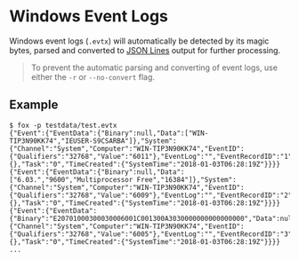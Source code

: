 # Windows Event Logs
Windows event logs (`.evtx`) will automatically be detected by its magic bytes, parsed and converted to [JSON Lines](https://jsonlines.org/) output for further processing.

> To prevent the automatic parsing and converting of event logs, use either the `-r` or `--no-convert` flag. 

## Example
```console
$ fox -p testdata/test.evtx
{"Event":{"EventData":{"Binary":null,"Data":["WIN-TIP3N90KK74","IEUSER-S9CSARBA"]},"System":{"Channel":"System","Computer":"WIN-TIP3N90KK74","EventID":{"Qualifiers":"32768","Value":"6011"},"EventLog":"","EventRecordID":"1","Keywords":"0x80000000000000","Level":"4","Security":{},"Task":"0","TimeCreated":{"SystemTime":"2018-01-03T06:28:19Z"}}}}
{"Event":{"EventData":{"Binary":null,"Data":["6.03.","9600","Multiprocessor Free","16384"]},"System":{"Channel":"System","Computer":"WIN-TIP3N90KK74","EventID":{"Qualifiers":"32768","Value":"6009"},"EventLog":"","EventRecordID":"2","Keywords":"0x80000000000000","Level":"4","Security":{},"Task":"0","TimeCreated":{"SystemTime":"2018-01-03T06:28:19Z"}}}}
{"Event":{"EventData":{"Binary":"E20701000300030006001C001300A3030000000000000000","Data":null},"System":{"Channel":"System","Computer":"WIN-TIP3N90KK74","EventID":{"Qualifiers":"32768","Value":"6005"},"EventLog":"","EventRecordID":"3","Keywords":"0x80000000000000","Level":"4","Security":{},"Task":"0","TimeCreated":{"SystemTime":"2018-01-03T06:28:19Z"}}}}
...
```
